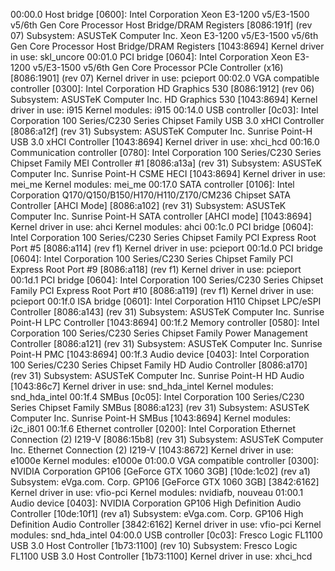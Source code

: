 00:00.0 Host bridge [0600]: Intel Corporation Xeon E3-1200 v5/E3-1500 v5/6th Gen Core Processor Host Bridge/DRAM Registers [8086:191f] (rev 07)
	Subsystem: ASUSTeK Computer Inc. Xeon E3-1200 v5/E3-1500 v5/6th Gen Core Processor Host Bridge/DRAM Registers [1043:8694]
	Kernel driver in use: skl_uncore
00:01.0 PCI bridge [0604]: Intel Corporation Xeon E3-1200 v5/E3-1500 v5/6th Gen Core Processor PCIe Controller (x16) [8086:1901] (rev 07)
	Kernel driver in use: pcieport
00:02.0 VGA compatible controller [0300]: Intel Corporation HD Graphics 530 [8086:1912] (rev 06)
	Subsystem: ASUSTeK Computer Inc. HD Graphics 530 [1043:8694]
	Kernel driver in use: i915
	Kernel modules: i915
00:14.0 USB controller [0c03]: Intel Corporation 100 Series/C230 Series Chipset Family USB 3.0 xHCI Controller [8086:a12f] (rev 31)
	Subsystem: ASUSTeK Computer Inc. Sunrise Point-H USB 3.0 xHCI Controller [1043:8694]
	Kernel driver in use: xhci_hcd
00:16.0 Communication controller [0780]: Intel Corporation 100 Series/C230 Series Chipset Family MEI Controller #1 [8086:a13a] (rev 31)
	Subsystem: ASUSTeK Computer Inc. Sunrise Point-H CSME HECI [1043:8694]
	Kernel driver in use: mei_me
	Kernel modules: mei_me
00:17.0 SATA controller [0106]: Intel Corporation Q170/Q150/B150/H170/H110/Z170/CM236 Chipset SATA Controller [AHCI Mode] [8086:a102] (rev 31)
	Subsystem: ASUSTeK Computer Inc. Sunrise Point-H SATA controller [AHCI mode] [1043:8694]
	Kernel driver in use: ahci
	Kernel modules: ahci
00:1c.0 PCI bridge [0604]: Intel Corporation 100 Series/C230 Series Chipset Family PCI Express Root Port #5 [8086:a114] (rev f1)
	Kernel driver in use: pcieport
00:1d.0 PCI bridge [0604]: Intel Corporation 100 Series/C230 Series Chipset Family PCI Express Root Port #9 [8086:a118] (rev f1)
	Kernel driver in use: pcieport
00:1d.1 PCI bridge [0604]: Intel Corporation 100 Series/C230 Series Chipset Family PCI Express Root Port #10 [8086:a119] (rev f1)
	Kernel driver in use: pcieport
00:1f.0 ISA bridge [0601]: Intel Corporation H110 Chipset LPC/eSPI Controller [8086:a143] (rev 31)
	Subsystem: ASUSTeK Computer Inc. Sunrise Point-H LPC Controller [1043:8694]
00:1f.2 Memory controller [0580]: Intel Corporation 100 Series/C230 Series Chipset Family Power Management Controller [8086:a121] (rev 31)
	Subsystem: ASUSTeK Computer Inc. Sunrise Point-H PMC [1043:8694]
00:1f.3 Audio device [0403]: Intel Corporation 100 Series/C230 Series Chipset Family HD Audio Controller [8086:a170] (rev 31)
	Subsystem: ASUSTeK Computer Inc. Sunrise Point-H HD Audio [1043:86c7]
	Kernel driver in use: snd_hda_intel
	Kernel modules: snd_hda_intel
00:1f.4 SMBus [0c05]: Intel Corporation 100 Series/C230 Series Chipset Family SMBus [8086:a123] (rev 31)
	Subsystem: ASUSTeK Computer Inc. Sunrise Point-H SMBus [1043:8694]
	Kernel modules: i2c_i801
00:1f.6 Ethernet controller [0200]: Intel Corporation Ethernet Connection (2) I219-V [8086:15b8] (rev 31)
	Subsystem: ASUSTeK Computer Inc. Ethernet Connection (2) I219-V [1043:8672]
	Kernel driver in use: e1000e
	Kernel modules: e1000e
01:00.0 VGA compatible controller [0300]: NVIDIA Corporation GP106 [GeForce GTX 1060 3GB] [10de:1c02] (rev a1)
	Subsystem: eVga.com. Corp. GP106 [GeForce GTX 1060 3GB] [3842:6162]
	Kernel driver in use: vfio-pci
	Kernel modules: nvidiafb, nouveau
01:00.1 Audio device [0403]: NVIDIA Corporation GP106 High Definition Audio Controller [10de:10f1] (rev a1)
	Subsystem: eVga.com. Corp. GP106 High Definition Audio Controller [3842:6162]
	Kernel driver in use: vfio-pci
	Kernel modules: snd_hda_intel
04:00.0 USB controller [0c03]: Fresco Logic FL1100 USB 3.0 Host Controller [1b73:1100] (rev 10)
	Subsystem: Fresco Logic FL1100 USB 3.0 Host Controller [1b73:1100]
	Kernel driver in use: xhci_hcd
